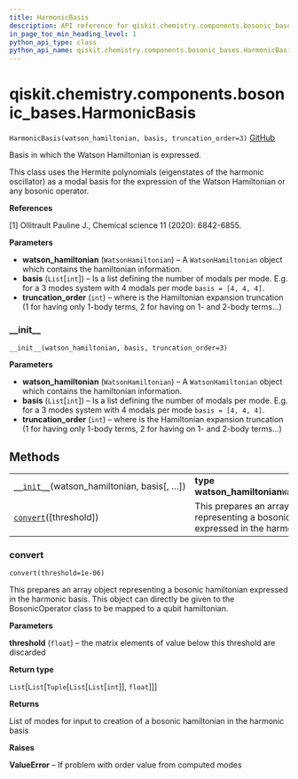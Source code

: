 ```yaml
---
title: HarmonicBasis
description: API reference for qiskit.chemistry.components.bosonic_bases.HarmonicBasis
in_page_toc_min_heading_level: 1
python_api_type: class
python_api_name: qiskit.chemistry.components.bosonic_bases.HarmonicBasis
---
```


# qiskit.chemistry.components.bosonic\_bases.HarmonicBasis

<span id="qiskit.chemistry.components.bosonic_bases.HarmonicBasis" />

`HarmonicBasis(watson_hamiltonian, basis, truncation_order=3)` [GitHub](https://github.com/qiskit-community/qiskit-aqua/tree/stable/0.9/qiskit/chemistry/components/bosonic_bases/harmonic_basis.py "view source code")

Basis in which the Watson Hamiltonian is expressed.

This class uses the Hermite polynomials (eigenstates of the harmonic oscillator) as a modal basis for the expression of the Watson Hamiltonian or any bosonic operator.

**References**

\[1] Ollitrault Pauline J., Chemical science 11 (2020): 6842-6855.

**Parameters**

*   **watson\_hamiltonian** (`WatsonHamiltonian`) – A `WatsonHamiltonian` object which contains the hamiltonian information.
*   **basis** (`List`\[`int`]) – Is a list defining the number of modals per mode. E.g. for a 3 modes system with 4 modals per mode `basis = [4, 4, 4]`.
*   **truncation\_order** (`int`) – where is the Hamiltonian expansion truncation (1 for having only 1-body terms, 2 for having on 1- and 2-body terms…)

### \_\_init\_\_

<span id="qiskit.chemistry.components.bosonic_bases.HarmonicBasis.__init__" />

`__init__(watson_hamiltonian, basis, truncation_order=3)`

**Parameters**

*   **watson\_hamiltonian** (`WatsonHamiltonian`) – A `WatsonHamiltonian` object which contains the hamiltonian information.
*   **basis** (`List`\[`int`]) – Is a list defining the number of modals per mode. E.g. for a 3 modes system with 4 modals per mode `basis = [4, 4, 4]`.
*   **truncation\_order** (`int`) – where is the Hamiltonian expansion truncation (1 for having only 1-body terms, 2 for having on 1- and 2-body terms…)

## Methods

|                                                                                                                                                                                      |                                                                                                   |
| ------------------------------------------------------------------------------------------------------------------------------------------------------------------------------------ | ------------------------------------------------------------------------------------------------- |
| [`__init__`](#qiskit.chemistry.components.bosonic_bases.HarmonicBasis.__init__ "qiskit.chemistry.components.bosonic_bases.HarmonicBasis.__init__")(watson\_hamiltonian, basis\[, …]) | **type watson\_hamiltonian**`WatsonHamiltonian`                                                   |
| [`convert`](#qiskit.chemistry.components.bosonic_bases.HarmonicBasis.convert "qiskit.chemistry.components.bosonic_bases.HarmonicBasis.convert")(\[threshold])                        | This prepares an array object representing a bosonic hamiltonian expressed in the harmonic basis. |

### convert

<span id="qiskit.chemistry.components.bosonic_bases.HarmonicBasis.convert" />

`convert(threshold=1e-06)`

This prepares an array object representing a bosonic hamiltonian expressed in the harmonic basis. This object can directly be given to the BosonicOperator class to be mapped to a qubit hamiltonian.

**Parameters**

**threshold** (`float`) – the matrix elements of value below this threshold are discarded

**Return type**

`List`\[`List`\[`Tuple`\[`List`\[`List`\[`int`]], `float`]]]

**Returns**

List of modes for input to creation of a bosonic hamiltonian in the harmonic basis

**Raises**

**ValueError** – If problem with order value from computed modes

